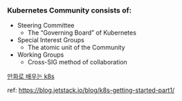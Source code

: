 ### Kubernetes Community consists of:
- Steering Committee
  - The “Governing Board” of Kubernetes
- Special Interest Groups
  - The atomic unit of the Community
- Working Groups
  - Cross-SIG method of collaboration
  

[만화로 배우는 k8s](https://cloud.google.com/kubernetes-engine/kubernetes-comic/)

ref: https://blog.jetstack.io/blog/k8s-getting-started-part1/
